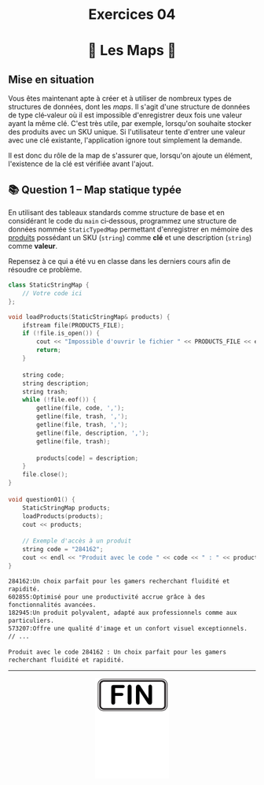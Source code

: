 
<h1 align="center">Exercices 04</h1>
<h1 align="center">📍 Les Maps 📍</h1>

## Mise en situation

Vous êtes maintenant apte à créer et à utiliser de nombreux types de structures de données, dont les *maps*. Il s'agit d'une structure de données de type clé‑valeur où il est impossible d'enregistrer deux fois une valeur ayant la même clé. C'est très utile, par exemple, lorsqu'on souhaite stocker des produits avec un SKU unique. Si l'utilisateur tente d'entrer une valeur avec une clé existante, l'application ignore tout simplement la demande.

Il est donc du rôle de la map de s'assurer que, lorsqu'on ajoute un élément, l'existence de la clé est vérifiée avant l'ajout.

## 📚 Question 1 – Map statique typée

En utilisant des tableaux standards comme structure de base et en considérant le code du `main` ci‑dessous, programmez une structure de données nommée `StaticTypedMap` permettant d'enregistrer en mémoire des [produits](./_bin/products.dat) possédant un SKU (`string`) comme **clé** et une description (`string`) comme **valeur**.

Repensez à ce qui a été vu en classe dans les derniers cours afin de résoudre ce problème.

```cpp
class StaticStringMap {
    // Votre code ici
};
```

```cpp
void loadProducts(StaticStringMap& products) {
    ifstream file(PRODUCTS_FILE);
    if (!file.is_open()) {
        cout << "Impossible d'ouvrir le fichier " << PRODUCTS_FILE << endl;
        return;
    }

    string code;
    string description;
    string trash;
    while (!file.eof()) {
        getline(file, code, ',');
        getline(file, trash, ',');
        getline(file, trash, ',');
        getline(file, description, ',');
        getline(file, trash);

        products[code] = description;
    }
    file.close();
}

void question01() {
    StaticStringMap products;
    loadProducts(products);
    cout << products;

    // Exemple d'accès à un produit
    string code = "284162";
    cout << endl << "Produit avec le code " << code << " : " << products[code] << endl;
}
```

```plaintext
284162:Un choix parfait pour les gamers recherchant fluidité et rapidité.
602855:Optimisé pour une productivité accrue grâce à des fonctionnalités avancées.
182945:Un produit polyvalent, adapté aux professionnels comme aux particuliers.
573207:Offre une qualité d'image et un confort visuel exceptionnels.
// ...

Produit avec le code 284162 : Un choix parfait pour les gamers recherchant fluidité et rapidité.
```

<hr/>
<p align="center"><img src="./images/end.png" alt="drawing" width="150"/></p>
